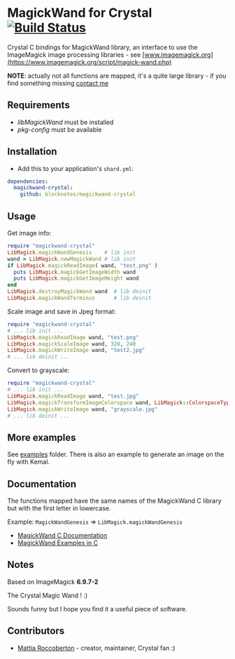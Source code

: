 # MagickWand for Crystal [![Build Status](https://travis-ci.org/blocknotes/magickwand-crystal.svg?branch=master)](https://travis-ci.org/blocknotes/magickwand-crystal)

Crystal C bindings for MagickWand library, an interface to use the ImageMagick image processing libraries - see [www.imagemagick.org](https://www.imagemagick.org/script/magick-wand.php)

**NOTE**: actually not all functions are mapped, it's a quite large library - if you find something missing [contact me](http://www.blocknot.es/me)

## Requirements

- *libMagickWand* must be installed
- *pkg-config* must be available

## Installation

- Add this to your application's `shard.yml`:

```yaml
dependencies:
  magickwand-crystal:
    github: blocknotes/magickwand-crystal
```

## Usage

Get image info:

```ruby
require "magickwand-crystal"
LibMagick.magickWandGenesis    # lib init
wand = LibMagick.newMagickWand # lib init
if LibMagick.magickReadImage( wand, "test.png" )
  puts LibMagick.magickGetImageWidth wand
  puts LibMagick.magickGetImageHeight wand
end
LibMagick.destroyMagickWand wand  # lib deinit
LibMagick.magickWandTerminus      # lib deinit
```

Scale image and save in Jpeg format:

```ruby
require "magickwand-crystal"
# ... lib init ...
LibMagick.magickReadImage wand, "test.png"
LibMagick.magickScaleImage wand, 320, 240
LibMagick.magickWriteImage wand, "test2.jpg"
# ... lib deinit ...
```

Convert to grayscale:

```ruby
require "magickwand-crystal"
# ... lib init ...
LibMagick.magickReadImage wand, "test.jpg"
LibMagick.magickTransformImageColorspace wand, LibMagick::ColorspaceType::GRAYColorspace
LibMagick.magickWriteImage wand, "grayscale.jpg"
# ... lib deinit ...
```

## More examples

See [examples](https://github.com/blocknotes/magickwand-crystal/tree/master/examples) folder. There is also an example to generate an image on the fly with Kemal.

## Documentation

The functions mapped have the same names of the MagickWand C library but with the first letter in lowercase.

Example: `MagickWandGenesis` => `LibMagick.magickWandGenesis`

- [MagickWand C Documentation](https://www.imagemagick.org/api/MagickWand/index.html)
- [MagickWand Examples in C](http://members.shaw.ca/el.supremo/MagickWand/)

## Notes

Based on ImageMagick **6.9.7-2**

The Crystal Magic Wand ! :)

Sounds funny but I hope you find it a useful piece of software.

## Contributors

- [Mattia Roccoberton](http://blocknot.es) - creator, maintainer, Crystal fan :)
